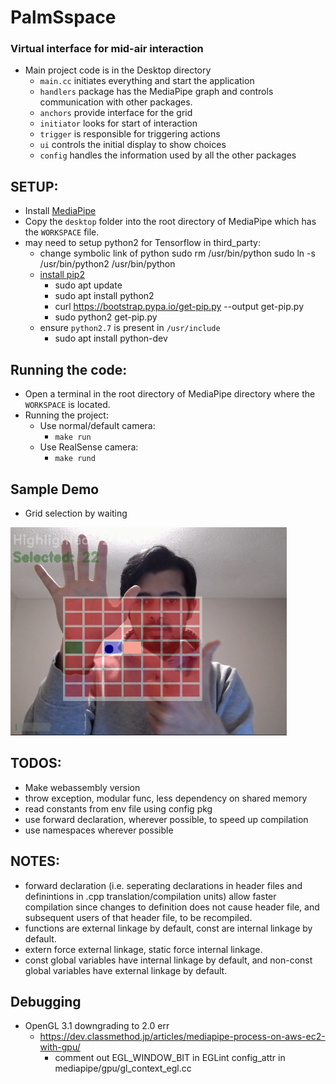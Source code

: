 # PalmSspace
### Virtual interface for mid-air interaction
- Main project code is in the Desktop directory
  - `main.cc` initiates everything and start the application
  - `handlers` package has the MediaPipe graph and controls communication with other packages.
  - `anchors` provide interface for the grid
  - `initiator` looks for start of interaction
  - `trigger` is responsible for triggering actions
  - `ui` controls the initial display to show choices
  - `config` handles the information used by all the other packages
  
## SETUP:
- Install [MediaPipe](https://mediapipe.dev/)
- Copy the `desktop` folder into the root directory of MediaPipe which has the `WORKSPACE` file.
- may need to setup python2 for Tensorflow in third_party:
  - change symbolic link of python
    sudo rm /usr/bin/python
    sudo ln -s /usr/bin/python2 /usr/bin/python
  - [install pip2](https://linuxize.com/post/how-to-install-pip-on-ubuntu-20.04)
      - sudo apt update 
      - sudo apt install python2
      - curl https://bootstrap.pypa.io/get-pip.py --output get-pip.py
      - sudo python2 get-pip.py
  - ensure `python2.7` is present in `/usr/include`
    - sudo apt install python-dev


## Running the code:
- Open a terminal in the root directory of MediaPipe directory where the `WORKSPACE` is located.
- Running the project:
  - Use normal/default camera:
      - `make run`
  - Use RealSense camera:
      - `make rund`

## Sample Demo
- Grid selection by waiting

![image](demos/1.png)
<!-- ![image](demos/2.png) -->
<!-- ![image](demos/3.png) -->

## TODOS:
- Make webassembly version
- throw exception, modular func, less dependency on shared memory
- read constants from env file using config pkg
- use forward declaration, wherever possible, to speed up compilation
- use namespaces wherever possible

## NOTES:
- forward declaration (i.e. seperating declarations in header files and definintions in .cpp translation/compilation units) 
  allow faster compilation since changes to definition does not cause header file, and subsequent users of that header file, to be recompiled.
- functions are external linkage by default, const are internal linkage by default.
- extern force external linkage, static force internal linkage.
- const global variables have internal linkage by default, and non-const global variables have external linkage by default.


## Debugging
- OpenGL 3.1 downgrading to 2.0 err
    - https://dev.classmethod.jp/articles/mediapipe-process-on-aws-ec2-with-gpu/
        - comment out EGL_WINDOW_BIT in EGLint config_attr in mediapipe/gpu/gl_context_egl.cc
